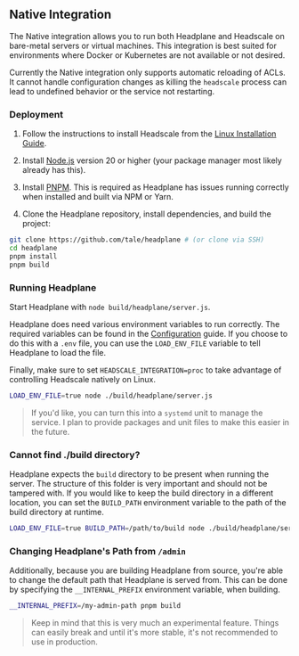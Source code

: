 ## Native Integration

The Native integration allows you to run both Headplane and Headscale on
bare-metal servers or virtual machines. This integration is best suited for
environments where Docker or Kubernetes are not available or not desired.

Currently the Native integration only supports automatic reloading of ACLs. It
cannot handle configuration changes as killing the `headscale` process can lead
to undefined behavior or the service not restarting.

### Deployment

1. Follow the instructions to install Headscale from the
[Linux Installation Guide](https://headscale.net/setup/install/official).

2. Install [Node.js](https://nodejs.org/en/download/package-manager)
version 20 or higher (your package manager most likely already has this).

3. Install [PNPM](https://pnpm.io/installation). This is required
as Headplane has issues running correctly when installed and built via NPM or Yarn.

4. Clone the Headplane repository, install dependencies, and build the project:
```sh
git clone https://github.com/tale/headplane # (or clone via SSH)
cd headplane
pnpm install
pnpm build
```

### Running Headplane
Start Headplane with `node build/headplane/server.js`.

Headplane does need various environment variables to run correctly. The required
variables can be found in the [Configuration](/docs/Configuration.md) guide.
If you choose to do this with a `.env` file, you can use the `LOAD_ENV_FILE`
variable to tell Headplane to load the file.

Finally, make sure to set `HEADSCALE_INTEGRATION=proc` to take advantage
of controlling Headscale natively on Linux.

```sh
LOAD_ENV_FILE=true node ./build/headplane/server.js
```

> If you'd like, you can turn this into a `systemd` unit to manage the service.
> I plan to provide packages and unit files to make this easier in the future.

### Cannot find ./build directory?
Headplane expects the `build` directory to be present when running the server.
The structure of this folder is very important and should not be tampered with.
If you would like to keep the build directory in a different location, you can
set the `BUILD_PATH` environment variable to the path of the build directory
at runtime.

```sh
LOAD_ENV_FILE=true BUILD_PATH=/path/to/build node ./build/headplane/server.js
```

### Changing Headplane's Path from `/admin`
Additionally, because you are building Headplane from source, you're able to
change the default path that Headplane is served from. This can be done by
specifying the `__INTERNAL_PREFIX` environment variable, when building.

```sh
__INTERNAL_PREFIX=/my-admin-path pnpm build
```

> Keep in mind that this is very much an experimental feature. Things can easily
> break and until it's more stable, it's not recommended to use in production.
